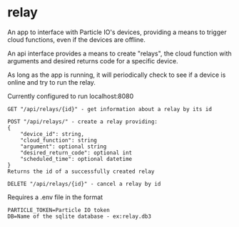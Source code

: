 # relay

An app to interface with Particle IO's devices, providing a means to trigger cloud functions, even if the devices are offline.

An api interface provides a means to create "relays", the cloud function with arguments and desired returns code for a specific device.

As long as the app is running, it will periodically check to see if a device is online and try to run the relay.

Currently configured to run localhost:8080

```
GET "/api/relays/{id}" - get information about a relay by its id
```

```
POST "/api/relays/" - create a relay providing:
{
    "device_id": string,
    "cloud_function": string
    "argument": optional string
    "desired_return_code": optional int
    "scheduled_time": optional datetime
}
Returns the id of a successfully created relay
```

```
DELETE "/api/relays/{id}" - cancel a relay by id

```

Requires a .env file in the format
```
PARTICLE_TOKEN=Particle IO token
DB=Name of the sqlite database - ex:relay.db3
```
